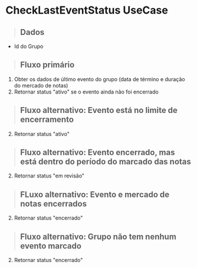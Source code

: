 # CheckLastEventStatus UseCase

> ## Dados
* Id do Grupo

> ## Fluxo primário
1. Obter os dados de último evento do grupo (data de término e duração do mercado de notas)
2. Retornar status "ativo" se o evento ainda não foi encerrado

> ## Fluxo alternativo: Evento está no limite de encerramento
2. Retornar status "ativo"

> ## Fluxo alternativo: Evento encerrado, mas está dentro do período do marcado das notas
2. Retornar status "em revisão"

> ## FLuxo alternativo: Evento e mercado de notas encerrados
2. Retornar status "encerrado"

> ## Fluxo alternativo: Grupo não tem nenhum evento marcado
2. Retornar status "encerrado"